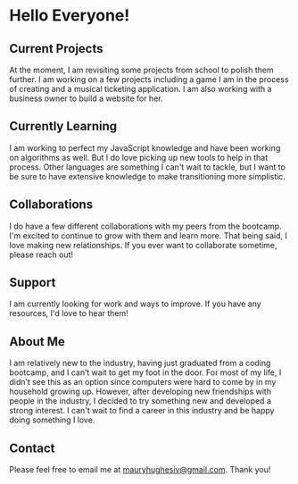 # Hello Everyone!


## Current Projects

At the moment, I am revisiting some projects from school to polish them further. I am working on a few projects including a game I am in the process of creating and a musical ticketing application. I am also working with a business owner to build a website for her.


## Currently Learning

I am working to perfect my JavaScript knowledge and have been working on algorithms as well. But I do love picking up new tools to help in that process. Other languages are something I can't wait to tackle, but I want to be sure to have extensive knowledge to make transitioning more simplistic.


## Collaborations

I do have a few different collaborations with my peers from the bootcamp. I'm excited to continue to grow with them and learn more. That being said, I love making new relationships. If you ever want to collaborate sometime, please reach out!


## Support

I am currently looking for work and ways to improve. If you have any resources, I'd love to hear them!


## About Me

I am relatively new to the industry, having just graduated from a coding bootcamp, and I can’t wait to get my foot in the door. For most of my life, I didn’t see this as an option since computers were hard to come by in my household growing up. However, after developing new friendships with people in the industry, I decided to try something new and developed a strong interest. I can't wait to find a career in this industry and be happy doing something I love.


## Contact

Please feel free to email me at mauryhughesiv@gmail.com. Thank you!
